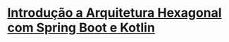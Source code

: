 # [Introdução a Arquitetura Hexagonal com Spring Boot e Kotlin](https://web.dio.me/course/introducao-arquitetura-hexagonal-com-spring-boot-e-kotlin/learning/fd8561d2-fe6c-4e15-ba49-0ae78eae8370)


